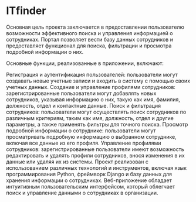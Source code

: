 # ITfinder
Основная цель проекта заключается в предоставлении пользователю возможности эффективного поиска и управления информацией о сотрудниках. Портал позволяет вести базу данных сотрудников и предоставляет функционал для поиска, фильтрации и просмотра подробной информации о них.

Основные функции, реализованные в приложении, включают:

Регистрация и аутентификация пользователей: пользователи могут создавать новые учетные записи и входить в систему с помощью своих учетных данных.
Создание и управление профилями сотрудников: зарегистрированные пользователи могут добавлять новых сотрудников, указывая информацию о них, такую как имя, фамилия, должность, отдел и контактные данные.
Поиск и фильтрация сотрудников: пользователи могут осуществлять поиск сотрудников по различным критериям, таким как имя, должность, отдел и другие параметры, а также применять фильтры для точного поиска.
Просмотр подробной информации о сотруднике: пользователи могут просматривать подробную информацию о выбранном сотруднике, включая все данные из его профиля.
Управление профилями сотрудников: зарегистрированные пользователи имеют возможность редактировать и удалять профили сотрудников, внося изменения в их данные или удаляя их из системы.
Проект  реализован с использованием различных технологий и инструментов, включая язык программирования Python, фреймворк Django и базу данных для хранения информации о сотрудниках. Веб-приложение обладает интуитивным пользовательским интерфейсом, который облегчает поиск и управление данными о сотрудниках в организации.
